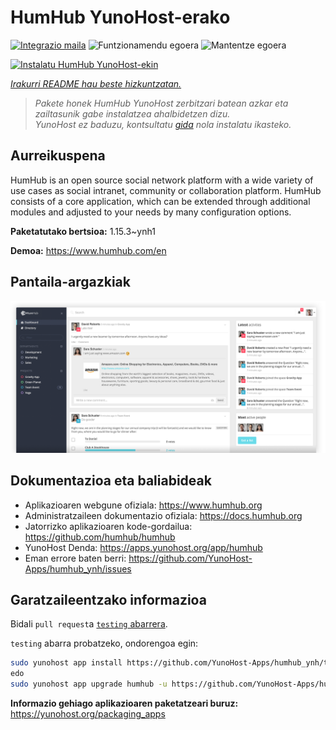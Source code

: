 <!--
Ohart ongi: README hau automatikoki sortu da <https://github.com/YunoHost/apps/tree/master/tools/readme_generator>ri esker
EZ editatu eskuz.
-->

# HumHub YunoHost-erako

[![Integrazio maila](https://dash.yunohost.org/integration/humhub.svg)](https://dash.yunohost.org/appci/app/humhub) ![Funtzionamendu egoera](https://ci-apps.yunohost.org/ci/badges/humhub.status.svg) ![Mantentze egoera](https://ci-apps.yunohost.org/ci/badges/humhub.maintain.svg)

[![Instalatu HumHub YunoHost-ekin](https://install-app.yunohost.org/install-with-yunohost.svg)](https://install-app.yunohost.org/?app=humhub)

*[Irakurri README hau beste hizkuntzatan.](./ALL_README.md)*

> *Pakete honek HumHub YunoHost zerbitzari batean azkar eta zailtasunik gabe instalatzea ahalbidetzen dizu.*  
> *YunoHost ez baduzu, kontsultatu [gida](https://yunohost.org/install) nola instalatu ikasteko.*

## Aurreikuspena

HumHub is an open source social network platform with a wide variety of use cases as social intranet, community or collaboration platform. HumHub consists of a core application, which can be extended through additional modules and adjusted to your needs by many configuration options. 


**Paketatutako bertsioa:** 1.15.3~ynh1

**Demoa:** <https://www.humhub.com/en>

## Pantaila-argazkiak

![HumHub(r)en pantaila-argazkia](./doc/screenshots/app_small.png)

## Dokumentazioa eta baliabideak

- Aplikazioaren webgune ofiziala: <https://www.humhub.org>
- Administratzaileen dokumentazio ofiziala: <https://docs.humhub.org>
- Jatorrizko aplikazioaren kode-gordailua: <https://github.com/humhub/humhub>
- YunoHost Denda: <https://apps.yunohost.org/app/humhub>
- Eman errore baten berri: <https://github.com/YunoHost-Apps/humhub_ynh/issues>

## Garatzaileentzako informazioa

Bidali `pull request`a [`testing` abarrera](https://github.com/YunoHost-Apps/humhub_ynh/tree/testing).

`testing` abarra probatzeko, ondorengoa egin:

```bash
sudo yunohost app install https://github.com/YunoHost-Apps/humhub_ynh/tree/testing --debug
edo
sudo yunohost app upgrade humhub -u https://github.com/YunoHost-Apps/humhub_ynh/tree/testing --debug
```

**Informazio gehiago aplikazioaren paketatzeari buruz:** <https://yunohost.org/packaging_apps>
